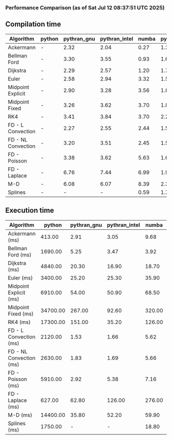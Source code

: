 ### Performance Comparison (as of Sat Jul 12 08:37:51 UTC 2025)
## Compilation time
Algorithm                 | python                    | pythran_gnu               | pythran_intel             | numba                     | pyccel_gnu_c              | pyccel_gnu_fortran        | pyccel_intel_c            | pyccel_intel_fortran     
------------------------- | ------------------------- | ------------------------- | ------------------------- | ------------------------- | ------------------------- | ------------------------- | ------------------------- | -------------------------
Ackermann                 | -                         | 2.32                      | 2.04                      | 0.27                      | 1.33                      | 1.35                      | 1.32                      | 1.39                     
Bellman Ford              | -                         | 3.30                      | 3.55                      | 0.93                      | 1.61                      | 1.49                      | 1.53                      | 1.53                     
Dijkstra                  | -                         | 2.29                      | 2.57                      | 1.20                      | 1.71                      | 1.60                      | 1.64                      | 1.66                     
Euler                     | -                         | 2.58                      | 2.94                      | 3.32                      | 1.57                      | 1.46                      | 1.52                      | 1.51                     
Midpoint Explicit         | -                         | 2.90                      | 3.28                      | 3.56                      | 1.80                      | 1.68                      | 1.74                      | 1.74                     
Midpoint Fixed            | -                         | 3.26                      | 3.62                      | 3.70                      | 1.88                      | 1.75                      | 1.80                      | 1.80                     
RK4                       | -                         | 3.41                      | 3.84                      | 3.70                      | 2.25                      | 2.14                      | 2.10                      | 2.15                     
FD - L Convection         | -                         | 2.27                      | 2.55                      | 2.44                      | 1.53                      | 1.43                      | 1.47                      | 1.48                     
FD - NL Convection        | -                         | 3.20                      | 3.51                      | 2.45                      | 1.53                      | 1.43                      | 1.48                      | 1.48                     
FD - Poisson              | -                         | 3.38                      | 3.62                      | 5.63                      | 1.67                      | 1.71                      | 1.61                      | 1.86                     
FD - Laplace              | -                         | 6.76                      | 7.44                      | 6.99                      | 1.90                      | 1.86                      | 1.79                      | 1.92                     
M-D                       | -                         | 6.08                      | 6.07                      | 8.39                      | 2.34                      | 2.44                      | 2.22                      | 2.55                     
Splines                   | -                         | -                         | -                         | 0.59                      | 1.77                      | 1.73                      | 1.69                      | 1.81                     

## Execution time
Algorithm                 | python                    | pythran_gnu               | pythran_intel             | numba                     | pyccel_gnu_c              | pyccel_gnu_fortran        | pyccel_intel_c            | pyccel_intel_fortran     
------------------------- | ------------------------- | ------------------------- | ------------------------- | ------------------------- | ------------------------- | ------------------------- | ------------------------- | -------------------------
Ackermann (ms)            | 413.00                    | 2.91                      | 3.05                      | 9.68                      | 1.33                      | 1.32                      | 4.01                      | 10.50                    
Bellman Ford (ms)         | 1690.00                   | 5.25                      | 3.47                      | 3.92                      | 3.76                      | 3.24                      | 6.48                      | 4.41                     
Dijkstra (ms)             | 4840.00                   | 20.30                     | 16.90                     | 18.70                     | 66.60                     | 19.10                     | 68.20                     | 21.60                    
Euler (ms)                | 3400.00                   | 25.20                     | 25.30                     | 35.90                     | 26.60                     | 10.60                     | 26.60                     | 15.90                    
Midpoint Explicit (ms)    | 6910.00                   | 54.00                     | 50.90                     | 68.50                     | 44.40                     | 18.60                     | 45.70                     | 15.90                    
Midpoint Fixed (ms)       | 34700.00                  | 267.00                    | 92.60                     | 320.00                    | 190.00                    | 72.60                     | 198.00                    | 51.10                    
RK4 (ms)                  | 17300.00                  | 151.00                    | 35.20                     | 126.00                    | 94.70                     | 31.20                     | 91.20                     | 29.20                    
FD - L Convection (ms)    | 2120.00                   | 1.53                      | 1.66                      | 5.62                      | 6.64                      | 1.64                      | 7.59                      | 1.28                     
FD - NL Convection (ms)   | 2630.00                   | 1.83                      | 1.69                      | 5.66                      | 6.68                      | 1.60                      | 8.00                      | 1.50                     
FD - Poisson (ms)         | 5910.00                   | 2.92                      | 5.38                      | 7.16                      | 14.50                     | 2.64                      | 24.00                     | 2.60                     
FD - Laplace (ms)         | 627.00                    | 62.80                     | 126.00                    | 276.00                    | 477.00                    | 56.90                     | 656.00                    | 55.40                    
M-D (ms)                  | 14400.00                  | 35.80                     | 52.20                     | 59.90                     | 114.00                    | 62.10                     | 61.10                     | 88.90                    
Splines (ms)              | 1750.00                   | -                         | -                         | 18.80                     | 14.10                     | 17.60                     | 15.40                     | 27.60                    
